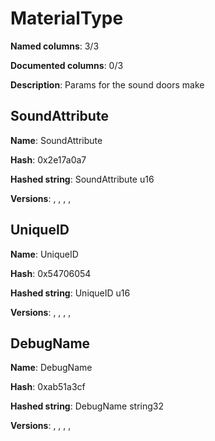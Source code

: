 # MaterialType
**Named columns**: 3/3

**Documented columns**: 0/3

**Description**: Params for the sound doors make
## SoundAttribute

**Name**: SoundAttribute

**Hash**: 0x2e17a0a7

**Hashed string**: SoundAttribute u16

**Versions**: , , , , 

## UniqueID

**Name**: UniqueID

**Hash**: 0x54706054

**Hashed string**: UniqueID u16

**Versions**: , , , , 

## DebugName

**Name**: DebugName

**Hash**: 0xab51a3cf

**Hashed string**: DebugName string32

**Versions**: , , , , 

